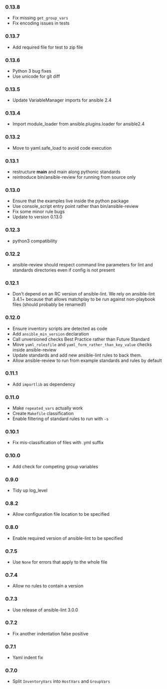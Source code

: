 ### 0.13.8

* Fix missing `get_group_vars`
* Fix encoding issues in tests

### 0.13.7
* Add required file for test to zip file

### 0.13.6
* Python 3 bug fixes
* Use unicode for git diff

### 0.13.5
* Update VariableManager imports for ansible 2.4

### 0.13.4
* Import module_loader from ansible.plugins.loader for ansible2.4

### 0.13.2
* Move to yaml.safe_load to avoid code execution

### 0.13.1
* restructure __main__ and main along pythonic standards
* reintroduce bin/ansible-review for running from source only

### 0.13.0
* Ensure that the examples live inside the python package
* Use console_script entry point rather than bin/ansible-review
* Fix some minor rule bugs
* Update to version 0.13.0

### 0.12.3
* python3 compatibility

### 0.12.2
* ansible-review should respect command line parameters
  for lint and standards directories even if config is not
  present

### 0.12.1
* Don't depend on an RC version of ansible-lint. We rely on
  ansible-lint 3.4.1+ because that allows matchplay to be
  run against non-playbook files (should probably be renamed!)

### 0.12.0
* Ensure inventory scripts are detected as code
* Add `ansible_min_version` declaration
* Call unversioned checks Best Practice rather than Future Standard
* Move `yaml_rolesfile` and `yaml_form_rather_than_key_value` checks
  inside ansible-review
* Update standards and add new ansible-lint rules to back them.
* Allow ansible-review to run from example standards and rules by
  default

### 0.11.1
* Add `importlib` as dependency

### 0.11.0
* Make `repeated_vars` actually work
* Create `Makefile` classification
* Enable filtering of standard rules to run with `-s`

### 0.10.1
* Fix mis-classification of files with .yml suffix

### 0.10.0
* Add check for competing group variables

### 0.9.0
* Tidy up log_level

### 0.8.2
* Allow configuration file location to be specified

### 0.8.0
* Enable required version of ansible-lint to be specified

### 0.7.5
* Use `None` for errors that apply to the whole file

### 0.7.4
* Allow no rules to contain a version

### 0.7.3
* Use release of ansible-lint 3.0.0

### 0.7.2
* Fix another indentation false positive

### 0.7.1
* Yaml indent fix

### 0.7.0
* Split `InventoryVars` into `HostVars` and `GroupVars`
